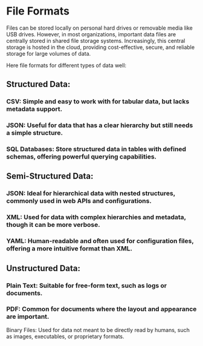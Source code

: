 # File Formats
Files can be stored locally on personal hard drives or removable media like USB drives. However, in most organizations, important data files are centrally stored in shared file storage systems. Increasingly, this central storage is hosted in the cloud, providing cost-effective, secure, and reliable storage for large volumes of data.

 Here file formats for different types of data well:

## Structured Data:
### CSV: Simple and easy to work with for tabular data, but lacks metadata support.
### JSON: Useful for data that has a clear hierarchy but still needs a simple structure.
### SQL Databases: Store structured data in tables with defined schemas, offering powerful querying capabilities.
## Semi-Structured Data:
### JSON: Ideal for hierarchical data with nested structures, commonly used in web APIs and configurations.
### XML: Used for data with complex hierarchies and metadata, though it can be more verbose.
### YAML: Human-readable and often used for configuration files, offering a more intuitive format than XML.
## Unstructured Data:
### Plain Text: Suitable for free-form text, such as logs or documents.
### PDF: Common for documents where the layout and appearance are important.
Binary Files: Used for data not meant to be directly read by humans, such as images, executables, or proprietary formats.
